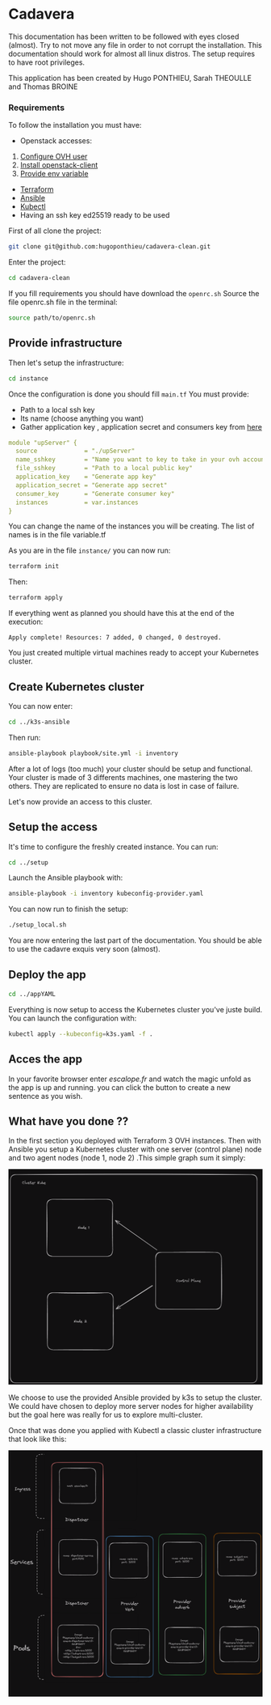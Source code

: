 # Cadavera

This documentation has been written to be followed with eyes closed (almost). Try to not move any file in order to not corrupt the installation. This documentation should work for almost all linux distros. The setup requires to have root privileges.

This application has been created by Hugo PONTHIEU, Sarah THEOULLE and Thomas BROINE

### Requirements

To follow the installation you must have:

- Openstack accesses:

 1) [Configure OVH user](https://help.ovhcloud.com/csm/fr-public-cloud-compute-horizon?id=kb_article_view&sysparm_article=KB0050895)
 2) [Install openstack-client](https://help.ovhcloud.com/csm/fr-public-cloud-compute-prepare-openstack-api-environment?id=kb_article_view&sysparm_article=KB0050995)
 3) [Provide env variable](https://help.ovhcloud.com/csm/fr-public-cloud-compute-set-openstack-environment-variables?id=kb_article_view&sysparm_article=KB0050935)

- [Terraform](https://developer.hashicorp.com/terraform/install)
- [Ansible](https://docs.ansible.com/ansible/latest/installation_guide/intro_installation.html)
- [Kubectl](https://kubernetes.io/docs/tasks/tools/)
- Having an ssh key ed25519 ready to be used

First of all clone the project:

```bash
git clone git@github.com:hugoponthieu/cadavera-clean.git
```

Enter the project:

```bash
cd cadavera-clean
```

If you fill requirements you should have download the `openrc.sh`
Source the file openrc.sh file in the terminal:

```bash
source path/to/openrc.sh
```

## Provide infrastructure

Then let's setup the infrastructure:

```bash
cd instance
```

Once the configuration is done you should fill `main.tf`
You must provide:

- Path to a local ssh key
- Its name (choose anything you want)
- Gather application key , application secret and consumers key from [here](https://www.ovh.com/auth/api/createToken?GET=/*&POST=/*&PUT=/*&DELETE=/*)

```yaml
module "upServer" {
  source             = "./upServer"
  name_sshkey        = "Name you want to key to take in your ovh account"
  file_sshkey        = "Path to a local public key"
  application_key    = "Generate app key"
  application_secret = "Generate app secret"
  consumer_key       = "Generate consumer key"
  instances          = var.instances
}
```

You can change the name of the instances you will be creating. The list of names is in the file variable.tf

As you are in the file  `` instance/ ``  you can now run:

```bash
terraform init
```

Then:

```bash
terraform apply
```

If everything went as planned you should have this at the end of the execution:

```
Apply complete! Resources: 7 added, 0 changed, 0 destroyed.
```

You just created multiple virtual machines ready to accept your Kubernetes cluster.

## Create Kubernetes cluster

You can now enter:

```bash
cd ../k3s-ansible
```

Then run:

```bash
ansible-playbook playbook/site.yml -i inventory
```

After a lot of logs (too much) your cluster should be setup and functional.
Your cluster is made of 3 differents machines, one mastering the two others. They are replicated to ensure no data is lost in case of failure.

Let's now provide an access to this cluster.

## Setup the access

It's time to configure the freshly created instance. You can run:

```bash
cd ../setup
```

Launch the Ansible playbook with:

```bash
ansible-playbook -i inventory kubeconfig-provider.yaml
```

You can now run to finish the setup:

```bash
./setup_local.sh
```

You are now entering the last part of the documentation. You should be able to use the cadavre exquis very soon (almost).

## Deploy the app

```bash
cd ../appYAML
```

Everything is now setup to access the Kubernetes cluster you've juste build. You can launch the configuration with:

```bash
kubectl apply --kubeconfig=k3s.yaml -f . 
```

## Acces the app

In your favorite browser enter _escalope.fr_ and watch the magic unfold as the app is up and running. you can click the button to create a new sentence as you wish.


## What have you done ?? 

In the first section you deployed with Terraform 3 OVH instances. Then with Ansible you setup a Kubernetes cluster with one server (control plane) node and two agent nodes (node 1, node 2) .This simple graph sum it simply:

![](./assets/cluster.png)

We choose to use the provided Ansible provided by k3s  to setup the cluster. We could have chosen to deploy more server nodes for higher availability but the goal here was really for us to explore multi-cluster.

Once that was done you applied with Kubectl a classic cluster infrastructure that look like this:

![](./assets/depl.png)
